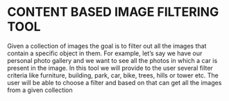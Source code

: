 # CONTENT BASED IMAGE FILTERING TOOL
Given a collection of images the goal is to filter out all the images that contain a specific object in them. For example, let’s say we have our personal photo gallery and we want to see all the photos in which a car is present in the image. In this tool we will provide to the user several filter criteria like furniture, building, park, car, bike, trees, hills or tower etc. The user will be able to choose a filter and based on that can get all the images from a given collection

